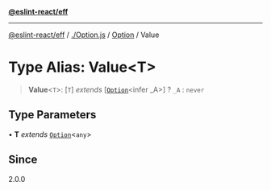 [**@eslint-react/eff**](../../../../README.md)

***

[@eslint-react/eff](../../../../README.md) / [./Option.js](../../../README.md) / [Option](../README.md) / Value

# Type Alias: Value\<T\>

> **Value**\<`T`\>: [`T`] *extends* [[`Option`](../../../type-aliases/Option.md)\<infer \_A\>] ? `_A` : `never`

## Type Parameters

• **T** *extends* [`Option`](../../../type-aliases/Option.md)\<`any`\>

## Since

2.0.0
